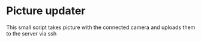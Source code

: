 # Picture updater

This small script takes picture with the connected camera and uploads them to the server via ssh
